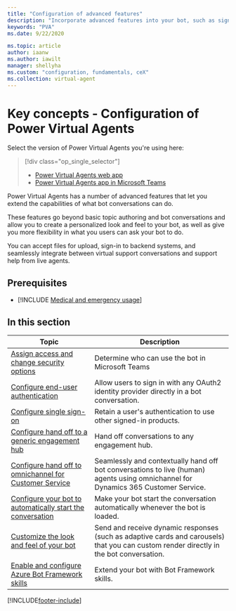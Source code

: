 ```yaml
---
title: "Configuration of advanced features"
description: "Incorporate advanced features into your bot, such as sign-in, live agent transfer, custom appearances, dynamic cards, and file uploads."
keywords: "PVA"
ms.date: 9/22/2020

ms.topic: article
author: iaanw
ms.author: iawilt
manager: shellyha
ms.custom: "configuration, fundamentals, ceX"
ms.collection: virtual-agent
---
```


# Key concepts - Configuration of Power Virtual Agents

Select the version of Power Virtual Agents you're using here:

> [!div class="op_single_selector"]
>
> - [Power Virtual Agents web app](configuration-fundamentals.md)
> - [Power Virtual Agents app in Microsoft Teams](teams/configuration-fundamentals-teams.md)

Power Virtual Agents has a number of advanced features that let you extend the capabilities of what bot conversations can do.

These features go beyond basic topic authoring and bot conversations and allow you to create a personalized look and feel to your bot, as well as give you more flexibility in what you users can ask your bot to do.

You can accept files for upload, sign-in to backend systems, and seamlessly integrate between virtual support conversations and support help from live agents.

## Prerequisites

- [!INCLUDE [Medical and emergency usage](includes/pva-usage-limitations.md)]

## In this section

| Topic                                                                                           | Description                                                                                                                            |
| ----------------------------------------------------------------------------------------------- | -------------------------------------------------------------------------------------------------------------------------------------- |
| [Assign access and change security options](configuration-end-user-authentication.md)           | Determine who can use the bot in Microsoft Teams                                                                                       |
| [Configure end-user authentication](configuration-end-user-authentication.md)                   | Allow users to sign in with any OAuth2 identity provider directly in a bot conversation.                                               |
| [Configure single sign-on](configure-sso.md)                                                    | Retain a user's authentication to use other signed-in products.                                                                        |
| [Configure hand off to a generic engagement hub](configure-generic-handoff.md)                  | Hand off conversations to any engagement hub.                                                                                          |
| [Configure hand off to omnichannel for Customer Service](configuration-hand-off-omnichannel.md) | Seamlessly and contextually hand off bot conversations to live (human) agents using omnichannel for Dynamics 365 Customer Service.     |
| [Configure your bot to automatically start the conversation](configure-bot-greeting.md)         | Make your bot start the conversation automatically whenever the bot is loaded.                                                         |
| [Customize the look and feel of your bot](customize-default-canvas.md)                          | Send and receive dynamic responses (such as adaptive cards and carousels) that you can custom render directly in the bot conversation. |
| [Enable and configure Azure Bot Framework skills](configuration-add-skills.md)                  | Extend your bot with Bot Framework skills.                                                                                             |

[!INCLUDE[footer-include](includes/footer-banner.md)]
